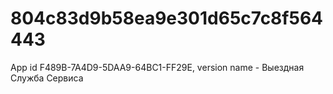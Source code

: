 # 804c83d9b58ea9e301d65c7c8f564443
App id F489B-7A4D9-5DAA9-64BC1-FF29E, version name - Выездная Служба Сервиса
